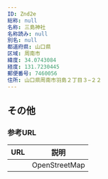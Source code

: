 ```yaml
---
ID: Znd2e
総称: null
名称: 三島神社
名称読み: null
別名: null
都道府県: 山口県
区域: 周南市
緯度: 34.0743084
経度: 131.7230445
郵便番号: 7460056
住所: 山口県周南市羽島２丁目３−２２
---
```


## その他

### 参考URL

| URL | 説明          |
| --- | ------------- |
|     | OpenStreetMap |
